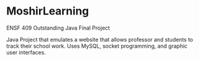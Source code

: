 # MoshirLearning
ENSF 409 Outstanding Java Final Project

Java Project that emulates a website that allows professor and students to track their school work. Uses MySQL, socket programming, and graphic user interfaces. 


